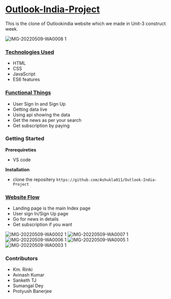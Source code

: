 # **[Outlook-India-Project](https://www.outlookindia.com/)**

This is the clone of Outlookindia website which we made in Unit-3 construct week.

![IMG-20220509-WA0008 1](https://user-images.githubusercontent.com/86877385/167417289-b49e7fbe-3cda-4408-873f-4c65f2b881e3.jpg)

 
### **[Technologies Used](https://github.com/Ashukla011/Outlook-India-Project/#technologies-used)**

- HTML
- CSS 
- JavaScript
- ES6 features

### **[Functional Things](https://github.com/Ashukla011/Outlook-India-Project/#functional-things)**

- User Sign In and Sign Up
- Getting data live
- Using api showing the data
- Get the news as per your search
- Get subscription by paying

### **Getting Started**

**Prerequireties**
 
-    VS code

**Installation**

- clone the repositery
`https://github.com/Ashukla011/Outlook-India-Project`

### [Website Flow](https://github.com/Ashukla011/Outlook-India-Project/#website-flow)

- Landing page is the main Index page 
- User sign In/Sign Up page
- Go for news in details
- Get subscription if you want

![IMG-20220509-WA0002 1](https://user-images.githubusercontent.com/86877385/167417547-af9deabe-fbbb-42dc-b04b-d6f4bb6f374a.jpg)
![IMG-20220509-WA0007 1](https://user-images.githubusercontent.com/86877385/167417697-6b5fa171-d58d-4acc-8dc7-c569a0ff2928.jpg)
![IMG-20220509-WA0006 1](https://user-images.githubusercontent.com/86877385/167417808-72110c8b-872d-4b47-9b42-e6d62e858ac4.jpg)
![IMG-20220509-WA0005 1](https://user-images.githubusercontent.com/86877385/167417986-44ecc4b0-c623-4158-8e3a-1d0bd311c76f.jpg)
![IMG-20220509-WA0003 1](https://user-images.githubusercontent.com/86877385/167418136-a2f4fd01-37f3-40ff-8608-fadfa6498438.jpg)


### **Contributors**

- Km. Rinki
- Avinash Kumar
- Sanketh TJ
- Sumangal Dey
- Protyush Banerjee


